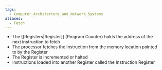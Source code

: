 ```yaml
---
tags:
  - Computer_Architecture_and_Network_Systems
aliases:
  - Fetch
---
```

- The [[Registers|Register]] (Program Counter) holds the address of the next instruction to fetch
- The processor fetches the instruction from the memory location pointed to by the Register
- The Register is incremented or halted
- Instructions loaded into another Register called the Instruction Register